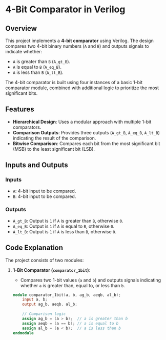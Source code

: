# 4-Bit Comparator in Verilog

## Overview

This project implements a **4-bit comparator** using Verilog. The design compares two 4-bit binary numbers (`A` and `B`) and outputs signals to indicate whether:
- `A` is greater than `B` (`A_gt_B`).
- `A` is equal to `B` (`A_eq_B`).
- `A` is less than `B` (`A_lt_B`).

The 4-bit comparator is built using four instances of a basic 1-bit comparator module, combined with additional logic to prioritize the most significant bits.

## Features

- **Hierarchical Design**: Uses a modular approach with multiple 1-bit comparators.
- **Comparison Outputs**: Provides three outputs (`A_gt_B`, `A_eq_B`, `A_lt_B`) indicating the result of the comparison.
- **Bitwise Comparison**: Compares each bit from the most significant bit (MSB) to the least significant bit (LSB).

## Inputs and Outputs

### Inputs
- `A`: 4-bit input to be compared.
- `B`: 4-bit input to be compared.

### Outputs
- `A_gt_B`: Output is `1` if `A` is greater than `B`, otherwise `0`.
- `A_eq_B`: Output is `1` if `A` is equal to `B`, otherwise `0`.
- `A_lt_B`: Output is `1` if `A` is less than `B`, otherwise `0`.

## Code Explanation

The project consists of two modules:
1. **1-Bit Comparator (`comparator_1bit`)**:
   - Compares two 1-bit values (`a` and `b`) and outputs signals indicating whether `a` is greater than, equal to, or less than `b`.

   ```verilog
   module comparator_1bit(a, b, ag_b, aeqb, al_b);
       input a, b;
       output ag_b, aeqb, al_b;
       
       // Comparison logic
       assign ag_b = (a > b);  // a is greater than b
       assign aeqb = (a == b); // a is equal to b
       assign al_b = (a < b);  // a is less than b
   endmodule
